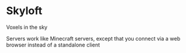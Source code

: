 # Skyloft

Voxels in the sky

Servers work like Minecraft servers, except that you connect via a web browser instead of a standalone client
